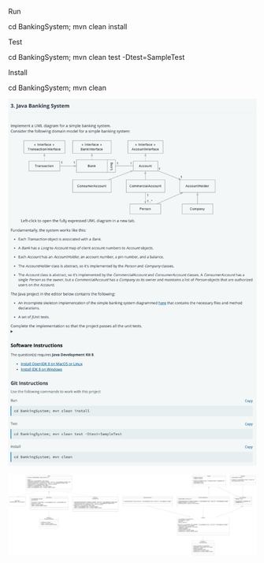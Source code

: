 Run

cd BankingSystem; mvn clean install

Test

cd BankingSystem; mvn clean test -Dtest=SampleTest

Install

cd BankingSystem; mvn clean


![img.png](img.png)

![img_1.png](img_1.png)